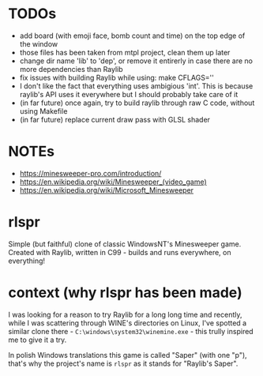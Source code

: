 # TODOs
- add board (with emoji face, bomb count and time) on the top edge of the window
- those files has been taken from mtpl project, clean them up later
- change dir name 'lib' to 'dep', or remove it entirerly in case there are no more dependencies than Raylib
- fix issues with building Raylib while using: make CFLAGS=''
- I don't like the fact that everything uses ambigious 'int'. This is because raylib's API uses it everywhere but I should probably take care of it
- (in far future) once again, try to build raylib through raw C code, without using Makefile
- (in far future) replace current draw pass with GLSL shader


# NOTEs
- https://minesweeper-pro.com/introduction/
- https://en.wikipedia.org/wiki/Minesweeper_(video_game)
- https://en.wikipedia.org/wiki/Microsoft_Minesweeper


# rlspr
Simple (but faithful) clone of classic WindowsNT's Minesweeper game.\
Created with Raylib, written in C99 - builds and runs everywhere, on everything!


# context (why rlspr has been made)
I was looking for a reason to try Raylib for a long long time and recently,
while I was scattering through WINE's directories on Linux,
I've spotted a similar clone there - `C:\windows\system32\winemine.exe` -
this trully inspired me to give it a try.

In polish Windows translations this game is called "Saper" (with one "p"),
that's why the project's name is `rlspr` as it stands for "Raylib's Saper".
